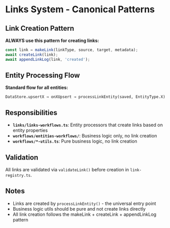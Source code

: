 # Links System - Canonical Patterns

## Link Creation Pattern

**ALWAYS use this pattern for creating links:**

```typescript
const link = makeLink(linkType, source, target, metadata);
await createLink(link);
await appendLinkLog(link, 'created');
```

## Entity Processing Flow

**Standard flow for all entities:**

```
DataStore.upsertX → onXUpsert → processLinkEntity(saved, EntityType.X)
```

## Responsibilities

- **`links/links-workflows.ts`**: Entity processors that create links based on entity properties
- **`workflows/entities-workflows/`**: Business logic only, no link creation
- **`workflows/*-utils.ts`**: Pure business logic, no link creation

## Validation

All links are validated via `validateLink()` before creation in `link-registry.ts`.

## Notes

- Links are created by `processLinkEntity()` - the universal entry point
- Business logic utils should be pure and not create links directly
- All link creation follows the makeLink + createLink + appendLinkLog pattern
